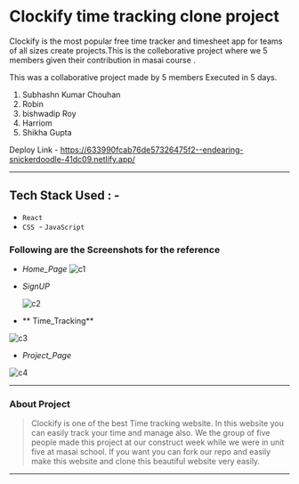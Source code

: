 # Clockify time tracking clone project
Clockify is the most popular free time tracker and timesheet app for teams of all sizes create projects.This is the colleborative project where we 5 members given their contribution in masai course .

This was a collaborative project made by 5 members Executed in 5 days.
1) Subhashn Kumar Chouhan
2) Robin
3) bishwadip Roy
4) Harriom
5) Shikha Gupta


  Deploy Link - https://633990fcab76de57326475f2--endearing-snickerdoodle-41dc09.netlify.app/

---

## Tech Stack Used : -
  - `React`
  - `CSS`
  - `JavaScript `
  
  ### Following are the Screenshots for the reference

- *Home_Page*
  ![c1](https://user-images.githubusercontent.com/101570475/199781622-ad3a5065-641f-4ba4-9a88-a7b190c8fb56.png)


- *SignUP*

  ![c2](https://user-images.githubusercontent.com/101570475/199781774-03a4138f-21b2-4229-aa6a-20646157df5f.png)


- ** Time_Tracking**

 ![c3](https://user-images.githubusercontent.com/101570475/199781904-2c65f721-4602-488e-a867-3a1bf6f5396c.png)
- *Project_Page*

 
![c4](https://user-images.githubusercontent.com/101570475/199782715-b3d2c23a-1cc1-4867-bb26-c39c3aabbc92.png)


---

### About Project

> Clockify is one of the best Time tracking website. In this website you can easily track your time and manage also. We the group of five people made this project at our construct week while we were in unit five at masai school. If you want you can fork our repo and easily make this website and clone this beautiful website very easily.

---
